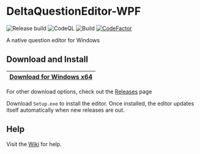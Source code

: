 # DeltaQuestionEditor-WPF

![Release build](https://github.com/hlysine/DeltaQuestionEditor-WPF/workflows/Release%20build/badge.svg)
![CodeQL](https://github.com/hlysine/DeltaQuestionEditor-WPF/workflows/CodeQL/badge.svg)
![Build](https://github.com/hlysine/DeltaQuestionEditor-WPF/workflows/Build/badge.svg)
[![CodeFactor](https://www.codefactor.io/repository/github/hlysine/deltaquestioneditor-wpf/badge)](https://www.codefactor.io/repository/github/hlysine/deltaquestioneditor-wpf)

A native question editor for Windows

## Download and Install

| [Download for Windows x64](https://github.com/hlysine/DeltaQuestionEditor-WPF/releases/latest/download/Setup.exe) |
|-------------------------------------------------------------------------------------------------------------------|

For other download options, check out the [Releases](https://github.com/hlysine/DeltaQuestionEditor-WPF/releases/latest) page

Download `Setup.exe` to install the editor. Once installed, the editor updates itself automatically when new releases are out.

## Help

Visit the [Wiki](https://github.com/hlysine/DeltaQuestionEditor-WPF/wiki) for help.
